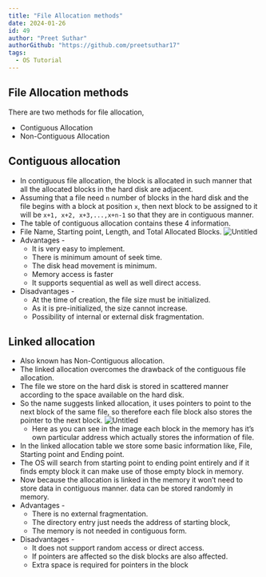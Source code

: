 ```yaml
---
title: "File Allocation methods"
date: 2024-01-26
id: 49
author: "Preet Suthar"
authorGithub: "https://github.com/preetsuthar17"
tags:
  - OS Tutorial
---
```


## File Allocation methods

There are two methods for file allocation,

- Contiguous Allocation
- Non-Contiguous Allocation

## Contiguous allocation

- In contiguous file allocation, the block is allocated in such manner that all the allocated blocks in the hard disk are adjacent.
- Assuming that a file need `n` number of blocks in the hard disk and the file begins with a block at position `x`, then next block to be assigned to it will be `x+1, x+2, x+3,...,x+n-1` so that they are in contiguous manner.
- The table of contiguous allocation contains these 4 information.
- File Name, Starting point, Length, and Total Allocated Blocks.
  ![Untitled](https://i.imgur.com/REqafFP.png)
- Advantages -
  - It is very easy to implement.
  - There is minimum amount of seek time.
  - The disk head movement is minimum.
  - Memory access is faster
  - It supports sequential as well as well direct access.
- Disadvantages -
  - At the time of creation, the file size must be initialized.
  - As it is pre-initialized, the size cannot increase.
  - Possibility of internal or external disk fragmentation.

## Linked allocation

- Also known has Non-Contiguous allocation.
- The linked allocation overcomes the drawback of the contiguous file allocation.
- The file we store on the hard disk is stored in scattered manner according to the space available on the hard disk.
- So the name suggests linked allocation, it uses pointers to point to the next block of the same file, so therefore each file block also stores the pointer to the next block.
  ![Untitled](https://i.imgur.com/Bc780BQ.png)
  - Here as you can see in the image each block in the memory has it’s own particular address which actually stores the information of file.
- In the linked allocation table we store some basic information like, File, Starting point and Ending point.
- The OS will search from starting point to ending point entirely and if it finds empty block it can make use of those empty block in memory.
- Now because the allocation is linked in the memory it won’t need to store data in contiguous manner. data can be stored randomly in memory.
- Advantages -
  - There is no external fragmentation.
  - The directory entry just needs the address of starting block,
  - The memory is not needed in contiguous form.
- Disadvantages -
  - It does not support random access or direct access.
  - If pointers are affected so the disk blocks are also affected.
  - Extra space is required for pointers in the block
